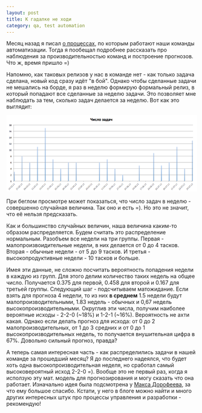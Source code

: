 ```yaml
---
layout: post
title: К гадалке не ходи
category: qa, test automation
---
```


Месяц назад я писал [о процессах](http://artkoshelev.github.io/posts/team-capacity/), по которым работают наши команды автоматизации. Тогда я пообещал подробнее рассказать про наблюдения за производительностью команд и построение прогнозов. Что ж, время пришло =)

Напомню, как таковых релизов у нас в команде нет - как только задача сделана, новый код сразу идёт "в бой". Однако чтобы сделанные задачи не мешались на борде, я раз в неделю формирую формальный релиз, в который попадают все сделанные за неделю задачи. Это позволяет мне наблюдать за тем, сколько задач делается за неделю. Вот как это выглядит:

<img src="/images/actual-productivity.png"/>

При беглом просмотре может показаться, что число задач в неделю - совершенно случайная величина. Так оно и есть =). Но это не значит, что её нельзя предсказать.

Как и большинство случайных величин, наша величина каким-то образом распределяется. Будем считать это распределение нормальным. Разобъем все недели на три группы. Первая - малопроизвоидительные недели, в них делается от 0 до 4 тасков. Вторая - обычные недели - от 5 до 9 тасков. И третья - высокопродуктивные недели - 10 тасков и больше.

Имея эти данные, не сложно посчитать вероятность попадения недели в каждую из групп. Для этого делим количество таких недель на общее число. Получается 0.375 для первой, 0.458 для второй и 0.167 для третьей группы. Следующий шаг - подсчитываем матожидание. Если взять для прогноза 4 недели, то из них __в среднем__ 1.5 недели будут малопроизводительными, 1.83 недель - обычных и 0,67 недель высокопроизводительными. Округлив эти числа, получим наиболее вероятные исходы - 2-2-0 (~18%) и 1-2-1 (~16%). Вероятность не ахти какая. Однако если делать прогноз для исхода: от 0 до 2 малопроизводительных, от 1 до 3 средних и от 0 до 1 высокопроизводительных недель, то получается внушительная цифра в 67%. Довольно сильный прогноз, правда?

А теперь самая интересная часть - как распределились задачи в нашей команде за прошедший месяц? Я до последнего надеялся, что будет хоть одна высокопроизводительная неделя, но сработал самый высоковероятный исход 2-2-0 =). Вообще это не первый раз, когда я исползую эту мат. модель для прогнозирования и могу сказать что она работает. Изначально идея была подсмотрена у [Макса Дорофеева](http://cartmendum.livejournal.com/), за что ему большое спасибо. Кстати, у него в блоге можно найти и много других интересных штук про процессы управления и разработки - рекомендую!